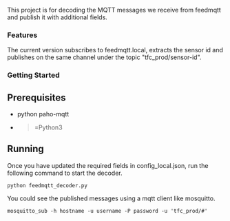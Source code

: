 This project is for decoding the MQTT messages we receive from feedmqtt and publish it with additional fields.

### Features
The current version subscribes to feedmqtt.local, extracts the sensor id and publishes on the same channel under the topic "tfc_prod/sensor-id".

### Getting Started

## Prerequisites
+ python paho-mqtt
+ >=Python3

## Running

Once you have updated the required fields in config_local.json, run the following command to start the decoder.

```
python feedmqtt_decoder.py
```

You could see the published messages using a mqtt client like mosquitto.

```
mosquitto_sub -h hostname -u username -P password -u 'tfc_prod/#'
```
